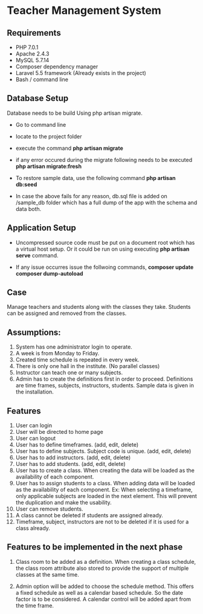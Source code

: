 # Teacher Management System

## Requirements
- PHP 7.0.1
- Apache 2.4.3
- MySQL 5.7.14
- Composer dependency manager
- Laravel 5.5 framework (Already exists in the project)
- Bash / command line

## Database Setup
Database needs to be build Using php artisan migrate.
- Go to command line
- locate to the project folder
- execute the command **php artisan migrate**
- if any error occured during the migrate following needs to be executed 
  **php artisan migrate:fresh**

- To restore sample data, use the following command
  **php artisan db:seed**

- In case the above fails for any reason, db.sql file is added on /sample_db folder which has
  a full dump of the app with the schema and data both.

## Application Setup

- Uncompressed source code must be put on a document root which has a virtual host setup.
   Or it could be run on using executing **php artisan serve** command.

- If any issue occurres issue the follwoing commands,
  **composer update**
  **composer dump-autoload**

## Case
Manage teachers and students along with the classes they take. Students can be assigned and removed from the classes.

## Assumptions:  
1.	System has one administrator login to operate.
2.	A week is from Monday to Friday.
3.	Created time schedule is repeated in every week.
4.	There is only one hall in the institute. (No parallel classes)
5.	Instructor can teach one or many subjects.
6.	Admin has to create the definitions first in order to proceed. Definitions are time frames, subjects, instructors, students. Sample data is given in the installation.

## Features
1.	User can login
2.	User will be directed to home page
3.	User can logout
4.	User has to define timeframes. (add, edit, delete)
5.	User has to define subjects. Subject code is unique. (add, edit, delete)
6.	User has to add instructors.  (add, edit, delete)
7.	User has to add students. (add, edit, delete) 
8.	User has to create a class. When creating the data will be loaded as the availability of each component. 
9.	User has to assign students to a class. When adding data will be loaded as the availability of each component. Ex: When selecting a timeframe, only applicable subjects are loaded in the next element. This will prevent the duplication and make the usability.
10.	User can remove students.
11.	A class cannot be deleted if students are assigned already.
12.	Timeframe, subject, instructors are not to be deleted if it is used for a class already.

## Features to be implemented in the next phase
1.	Class room to be added as a definition. When creating a class schedule, the class room attribute also stored to provide the support of multiple classes at the same time.

2.	Admin option will be added to choose the schedule method. This offers a fixed schedule as well as a calendar based schedule. So the date factor is to be considered. A calendar control will be added apart from the time frame.

